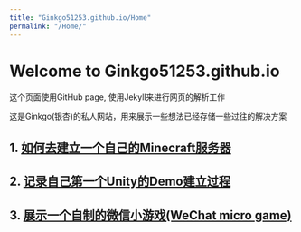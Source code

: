```yaml
---
title: "Ginkgo51253.github.io/Home"
permalink: "/Home/"
---
```


# Welcome to Ginkgo51253.github.io

这个页面使用GitHub page, 使用Jekyll来进行网页的解析工作

这是Ginkgo(银杏)的私人网站，用来展示一些想法已经存储一些过往的解决方案

## 1. [如何去建立一个自己的Minecraft服务器](Ginkgo51253.github.io/Minecraftserver)

## 2. [记录自己第一个Unity的Demo建立过程](Ginkgo51253.github.io/FirstUnityDemo)

##  3. [展示一个自制的微信小游戏(WeChat micro game)](Ginkgo51253.github.io/PMcollect)


